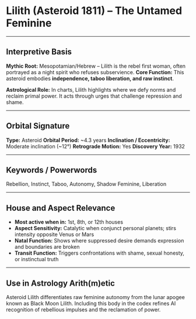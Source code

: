 # Lilith (Asteroid 1811) – The Untamed Feminine

---

## Interpretive Basis

**Mythic Root:**
Mesopotamian/Hebrew – Lilith is the rebel first woman, often portrayed as a night spirit who refuses subservience.
**Core Function:**
This asteroid embodies **independence, taboo liberation, and raw instinct**.

**Astrological Role:**
In charts, Lilith highlights where we defy norms and reclaim primal power. It acts through urges that challenge repression and shame.

---

## Orbital Signature

**Type:** Asteroid
**Orbital Period:** ~4.3 years
**Inclination / Eccentricity:** Moderate inclination (~12°)
**Retrograde Motion:** Yes
**Discovery Year:** 1932

---

## Keywords / Powerwords

Rebellion, Instinct, Taboo, Autonomy, Shadow Feminine, Liberation

---

## House and Aspect Relevance

- **Most active when in:** 1st, 8th, or 12th houses
- **Aspect Sensitivity:** Catalytic when conjunct personal planets; stirs intensity opposite Venus or Mars
- **Natal Function:** Shows where suppressed desire demands expression and boundaries are broken
- **Transit Function:** Triggers confrontations with shame, sexual honesty, or instinctual truth

---

## Use in Astrology Arith(m)etic

Asteroid Lilith differentiates raw feminine autonomy from the lunar apogee known as Black Moon Lilith. Including this body in the codex refines AI recognition of rebellious impulses and the reclamation of power.

